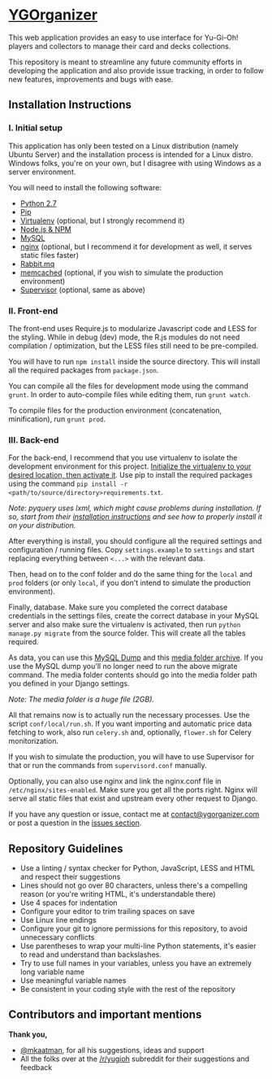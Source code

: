 # [YGOrganizer](http://ygorganizer.com)

This web application provides an easy to use interface for Yu-Gi-Oh! players and collectors to manage their card and decks collections.

This repository is meant to streamline any future community efforts in developing the application and also provide issue tracking, in order to follow new features, improvements and bugs with ease.

## Installation Instructions #

### I. Initial setup ###

This application has only been tested on a Linux distribution (namely Ubuntu Server) and the installation process is intended for a Linux distro. Windows folks, you're on your own, but I disagree with using Windows as a server environment.

You will need to install the following software:

 * [Python 2.7](https://www.python.org/downloads/)
 * [Pip](https://pip.pypa.io/en/latest/installing.html)
 * [Virtualenv](https://virtualenv.pypa.io/en/latest/installation.html) (optional, but I strongly recommend it)
 * [Node.js & NPM](https://nodejs.org/download/)
 * [MySQL](http://www.mysql.com/downloads/)
 * [nginx](http://nginx.org/en/download.html) (optional, but I recommend it for development as well, it serves static files faster)
 * [Rabbit.mq](http://www.rabbitmq.com/download.html)
 * [memcached](http://memcached.org/downloads) (optional, if you wish to simulate the production environment)
 * [Supervisor](http://supervisord.org/) (optional, same as above)


### II. Front-end ###

The front-end uses Require.js to modularize Javascript code and LESS for the styling. While in debug (dev) mode, the R.js modules do not need compilation / optimization, but the LESS files still need to be pre-compiled.

You will have to run `npm install` inside the source directory. This will install all the required packages from `package.json`.

You can compile all the files for development mode using the command `grunt`. In order to auto-compile files while editing them, run `grunt watch`.

To compile files for the production environment (concatenation, minification), run `grunt prod`.


### III. Back-end ###

For the back-end, I recommend that you use virtualenv to isolate the development environment for this project. [Initialize the virtualenv to your desired location, then activate it](https://virtualenv.pypa.io/en/latest/userguide.html). Use pip to install the required packages using the command `pip install -r <path/to/source/directory>requirements.txt`.

*Note: pyquery uses lxml, which might cause problems during installation. If so, start from their [installation instructions](http://lxml.de/installation.html) and see how to properly install it on your distribution.*

After everything is install, you should configure all the required settings and configuration / running files. Copy `settings.example` to `settings` and start replacing everything between `<...>` with the relevant data.

Then, head on to the conf folder and do the same thing for the `local` and `prod` folders (or only `local`, if you don't intend to simulate the production environment).

Finally, database. Make sure you completed the correct database credentials in the settings files, create the correct database in your MySQL server and also make sure the virtualenv is activated, then run `python manage.py migrate` from the source folder. This will create all the tables required.

As data, you can use this [MySQL Dump](https://s3.eu-central-1.amazonaws.com/ygorganizer/ygorganizer.sql) and this [media folder archive](https://s3.eu-central-1.amazonaws.com/ygorganizer/media.tar.gz). If you use the MySQL dump you'll no longer need to run the above migrate command. The media folder contents should go into the media folder path you defined in your Django settings.

*Note: The media folder is a huge file (2GB).*

All that remains now is to actually run the necessary processes. Use the script `conf/local/run.sh`. If you want importing and automatic price data fetching to work, also run `celery.sh` and, optionally, `flower.sh` for Celery monitorization.

If you wish to simulate the production, you will have to use Supervisor for that or run the commands from `supervisord.conf` manually.

Optionally, you can also use nginx and link the nginx.conf file in `/etc/nginx/sites-enabled`. Make sure you get all the ports right. Nginx will serve all static files that exist and upstream every other request to Django.

If you have any question or issue, contact me at contact@ygorganizer.com or post a question in the [issues section](https://github.com/monovertex/ygorganizer/issues).


## Repository Guidelines ##

 * Use a linting / syntax checker for Python, JavaScript, LESS and HTML and respect their suggestions
 * Lines should not go over 80 characters, unless there's a compelling reason (or you're writing HTML, it's understandable there)
 * Use 4 spaces for indentation
 * Configure your editor to trim trailing spaces on save
 * Use Linux line endings
 * Configure your git to ignore permissions for this repository, to avoid unnecessary conflicts
 * Use parentheses to wrap your multi-line Python statements, it's easier to read and understand than backslashes.
 * Try to use full names in your variables, unless you have an extremely long variable name
 * Use meaningful variable names
 * Be consistent in your coding style with the rest of the repository


## Contributors and important mentions ##

**Thank you,**

 * [@mkaatman](https://github.com/mkaatman), for all his suggestions, ideas and support
 * All the folks over at the [/r/yugioh](https://www.reddit.com/r/yugioh/) subreddit for their suggestions and feedback
